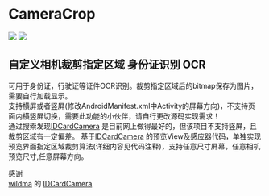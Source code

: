 # CameraCrop
![](https://img.shields.io/badge/%E6%94%AF%E6%8C%81-%E6%A8%AA%E5%B1%8F%2F%E7%AB%96%E5%B1%8F%2F%E4%BB%BB%E6%84%8F%E5%B1%8F%E5%B9%95%E5%B0%BA%E5%AF%B8%2F%E4%BB%BB%E6%84%8F%E7%9B%B8%E6%9C%BA%E9%A2%84%E8%A7%88%E5%B0%BA%E5%AF%B8-green.svg) ![](https://img.shields.io/badge/%E9%80%82%E5%90%88-%E8%BA%AB%E4%BB%BD%E8%AF%81%2FOCR%2F%E8%87%AA%E5%AE%9A%E4%B9%89%E7%9B%B8%E6%9C%BA%E8%A3%81%E5%89%AA-green.svg)
## 自定义相机裁剪指定区域 身份证识别 OCR<br>
可用于身份证，行驶证等证件OCR识别。裁剪指定区域后的bitmap保存为图片，需要自行加载显示。<br>
支持横屏或者竖屏(修改AndroidManifest.xml中Activity的屏幕方向)，不支持页面内横竖屏切换，需要此功能的小伙伴，请自行更改源码实现需求！  
通过搜索发现[IDCardCamera](https://github.com/wildma/IDCardCamera) 是目前网上做得最好的，但该项目不支持竖屏，且裁剪区域有一定偏差。
基于[IDCardCamera](https://github.com/wildma/IDCardCamera) 的预览View及感应器代码，单独实现预览界面指定区域裁剪算法(详细内容见代码注释)，支持任意尺寸屏幕，任意相机预览尺寸,任意屏幕方向。  


感谢<br>
[wildma](https://github.com/wildma) 的 [IDCardCamera](https://github.com/wildma/IDCardCamera) 
